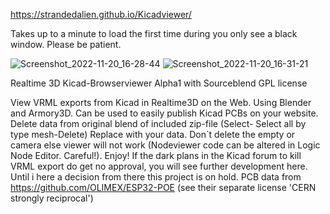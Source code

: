 https://strandedalien.github.io/Kicadviewer/

Takes up to a minute to load the first time during you only see a black window. Please be patient.


![Screenshot_2022-11-20_16-28-44](https://user-images.githubusercontent.com/89656885/202910594-acaf5b98-66da-4b7a-ab6c-3677b76891c4.png)
![Screenshot_2022-11-20_16-31-21](https://user-images.githubusercontent.com/89656885/202910614-8d981859-9a38-4d95-a328-4dfceb312a48.png)



Realtime 3D Kicad-Browserviewer Alpha1 with Sourceblend GPL license

View VRML exports from Kicad in Realtime3D on the Web. Using Blender and Armory3D. Can be used to easily publish Kicad PCBs on your website.
Delete data from original blend of included zip-file (Select- Select all by type mesh-Delete) Replace with your data. Don´t delete the empty or camera else viewer will not work (Nodeviewer code can be altered in Logic Node Editor. Careful!). Enjoy! If the dark plans in the Kicad forum to kill VRML export do get no approval, you will see further development here. Until i here a decision from there this project is on hold. PCB data from https://github.com/OLIMEX/ESP32-POE (see their separate license 'CERN strongly reciprocal')
